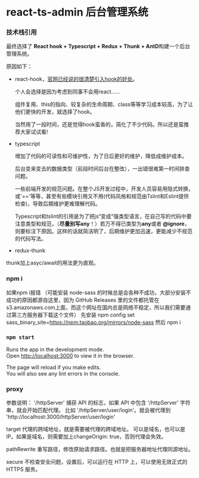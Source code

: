 # react-ts-admin 后台管理系统


### 技术栈引用
最终选择了 **React hook + Typescript + Redux + Thunk + AntD**构建一个后台管理系统。

原因如下：


* react-hook，[官网已经说的很清楚引入hook的好处](https://react-1251415695.cos-website.ap-chengdu.myqcloud.com/docs/hooks-intro.html#motivation)。

   个人会选择是因为考虑到同事不会用react……

   组件复用、this的指向、较复杂的生命周期、class等等学习成本较高，为了让他们更快的开发，就选择了hook。

   当然用了一段时间，还是觉得hook蛮香的，简化了不少代码。所以还是蛮推荐大家试试看!
* typescript 
   
  增加了代码的可读性和可维护性，为了日后更好的维护，降低成维护成本。

  后台变来变去的数据类型（前段时间后台在整改），一出错很难第一时间排查问题。

  一些前端开发的规范问题。在整个JS开发过程中，开发人员容易用隐式转换，或'=='等等，甚至有些模块引用又不用(代码风格和规范由Tslint和Eslint提供检查)，导致后期维护更难理解代码。

  Typescript和tslint的引用是为了把js“变成“强类型语言，在自己写的代码中要注意类型和规范，（**尽量别写any**！）若万不得已类型为**any**或者 **@ignore**，则要标注下原因。这样的话就简洁明了，后期维护更加迅速，更能减少不规范的代码写法。

  
*  redux-thunk
  
  thunk加上asyc/await的用法更为直观。

### npm i
如果npm i报错
（可能安装 node-sass 的时候总是会各种不成功，大部分安装不成功的原因都源自这里，因为 GitHub Releases 里的文件都托管在 s3.amazonaws.com上面，而这个网址在国内总是网络不稳定，所以我们需要通过第三方服务器下载这个文件）
先安装
npm config set sass_binary_site=https://npm.taobao.org/mirrors/node-sass
然后
npm i
  
### `npm start`

Runs the app in the development mode.<br>
Open [http://localhost:3000](http://localhost:3000) to view it in the browser.

The page will reload if you make edits.<br>
You will also see any lint errors in the console.

### proxy
参数说明：
'/httpServer'
捕获 API 的标志，如果 API 中包含 '/httpServer' 字符串，就会开始匹配代理。
比如 '/httpServer/user/login'。就会被代理到 'http://localhost:3000/httpServer/user/login'

target
代理的跨域地址，就是需要被代理的跨域地址。
可以是域名，也可以是 IP。如果是域名，则需要加上changeOrigin: true，否则代理会失效。

pathRewrite
重写路径，修改原始请求路径。也就是把服务器地址代理同源地址。

secure
不检查安全问题，设置后，可以运行在 HTTP 上，可以使用无效正式的 HTTPS 服务。